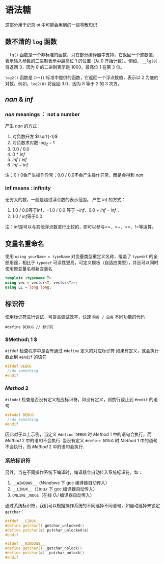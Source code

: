 
# 语法糖

这部分用于记录 $oi$ 中可能会用到的一些零散知识

## 数不清的 `log` 函数

`__lg()` 函数是一个非标准的函数，只在部分编译器中支持，它返回一个整数值，表示输入参数的二进制表示中最高位 $1$ 的位置（从 $0$ 开始计数）。例如， `__lg(8)` 将返回 $3$，因为 $8$ 的二进制表示是 $1000$，最高位 $1$ 在第 $3$ 位。

`log2()` 函数是 `C++11` 标准中提供的函数，它返回一个浮点数值，表示以 $2$ 为底的对数。例如，`log2(8)` 将返回 $3.0$，因为 $8$ 等于 $2$ 的 $3$ 次方。

## $nan$ & $inf$

### $nan$ meanings ： not a number

产生 $nan$ 的方式：

1. 对负数开方 $\sqrt{-1}$
2. 对负数求对数 $\log_2-1$
3. $0.0\ /\ 0.0$
4. $0\ *\ inf$
5. $inf\ /\ inf$
6. $inf\ -\ inf$
   
注：$0\ /\ 0$会产生操作异常；$0.0\ /\ 0.0$不会产生操作异常，而是会得到 $nan$

### inf means : infinity

无穷大的数，一般是超过浮点数的表示范围。
产生 $inf$ 的方式：

1. $1.0\ /\ 0.0$等于inf，$-1.0\ /\ 0.0$ 等于 $-inf$，$0.0\ +\ inf\ =\ inf$；
2. $1.0\ /\ inf$等于0.0

注：inf是可以与其他浮点数进行比较的，即可以参与<=、>+、==、!=等运算。


## 变量名重命名

使用 `using yourName = typeName` 对变量类型重定义名称，覆盖了 `typedef` 的全部用途，相比于 `typedef` 可读性更高，可定义模板（自适应类型），并且可以同时使用原变量名和新变量名

```cpp
template <typename T>
using vec = vector<T, vector<T>>;
using LL = long long;
```

## 标识符

使用标识符进行调试，可提高调试效率，快速 `禁用 / 启用` 不同功能的代码

```
#define DEBUG // 标识符 
```

### $Method\ 1 $

`#ifdef` 检查程序中是否有通过 `#define` 定义的对应标识符
如果有定义，就会执行截止到 `#endif` 的语句

```cpp
#ifdef DEBUG
 //do something
#endif
```

### $Method\ 2$

`#ifndef` 检查是否没有定义相应标识符，如没有定义，则执行截止到 `#endif` 的语句

```cpp
#ifndef DEBUG
 //do something
#endif
```

因此对于以上示例，当定义 `#define DEBUG` 时 $Method\ 1$ 中的语句会执行，而 $Method\ 2$ 中的语句不会执行. 当没有定义 `#define DEBUG` 时 $Method\ 1$ 中的语句不会执行，而 $Method\ 2$ 中的语句会执行. 

### 系统标识符

另外，当在不同操作系统下编译时，编译器会自动传入系统标识符，如：

1. `__WINDOWS__`（$Windows$ 下 gcc 编译器自动传入）
2. `__LINUX__`（$Linux$ 下 gcc 编译器自动传入）
3. `ONLINE_JUDGE`（在线 $OJ$ 编译器自动传入）

通过系统标识符，我们可以根据操作系统的不同选择不同语句，如自动选择未锁定 `getchar`：

```cpp
#ifdef __LINUX__
#define getchar() getchar_unlocked()
#define putchar(a) putchar_unlocked(a)
#endif

#ifdef __WINDOWS__
#define getchar() _getchar_nolock()
#define putchar(a) _putchar_nolock()
#endif
```
